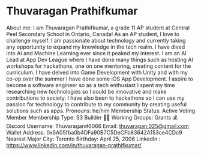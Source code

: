 # Thuvaragan Prathifkumar

About me: I am Thuvaragan Prathifkumar, a grade 11 AP student at Central Peel Secondary School in Ontario, Canada! As an AP student, I love to challenge myself. I am passionate about technology and currently taking any opportunity to expand my knowledge in the tech realm. I have dived into AI and Machine Learning ever since it peaked my interest. I am an AI Lead at App Dev League where I have done many things such as hosting AI workshops for hackathons, one on one mentoring, creating content for the curriculum. I have delved into Game Development with Unity and with my co-op over the summer I have done some iOS App Development. I aspire to become a software engineer so as a tech enthusiast I spent my time researching new technologies so I could be innovative and make contributions to society. I have also been to hackathons so I can use my passion for technology to contribute to my community by creating useful solutions such as apps.
Pronouns: he/him
Membership Status: Active Voting Member
Membership Type: S3 Builder 🧑‍🚀
Working Groups: Grants 💰
Discord Username: Thuvaragan#6066
Email: thuvaragan.025@gmail.com
Wallet Address: 0x5A05fba0b4DFa90B7C5DeCFb83642A153ce4CDc9
Nearest Major City: Toronto
Birthday: April 25, 2006
LinkedIn : https://www.linkedin.com/in/thuvaragan-prathifkumar/